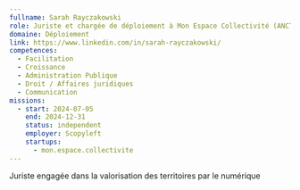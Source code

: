 ```yaml
---
fullname: Sarah Rayczakowski
role: Juriste et chargée de déploiement à Mon Espace Collectivité (ANCT)
domaine: Déploiement
link: https://www.linkedin.com/in/sarah-rayczakowski/
competences:
  - Facilitation
  - Croissance
  - Administration Publique
  - Droit / Affaires juridiques
  - Communication
missions:
  - start: 2024-07-05
    end: 2024-12-31
    status: independent
    employer: Scopyleft
    startups:
      - mon.espace.collectivite
---
```

Juriste engagée dans la valorisation des territoires par le numérique